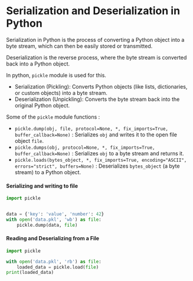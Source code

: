 # Serialization and Deserialization in Python

Serialization in Python is the process of converting a Python object into a byte stream, which can then be easily stored or transmitted.

 Deserialization is the reverse process, where the byte stream is converted back into a Python object. 

 In python, `pickle` module is used for this.

 - Serialization (Pickling): Converts Python objects (like lists, dictionaries, or custom objects) into a byte stream.
 - Deserialization (Unpickling): Converts the byte stream back into the original Python object.


Some of the `pickle` module functions :

- `pickle.dump(obj, file, protocol=None, *, fix_imports=True, buffer_callback=None)` : Serializes `obj` and writes it to the open file object `file`.
- `pickle.dumps(obj, protocol=None, *, fix_imports=True, buffer_callback=None)` : Serializes `obj` to a byte stream and returns it.
- `pickle.loads(bytes_object, *, fix_imports=True, encoding="ASCII", errors="strict", buffers=None)` : Deserializes `bytes_object` (a byte stream) to a Python object.


#### Serializing and writing to file
```python
import pickle


data = {'key': 'value', 'number': 42}
with open('data.pkl', 'wb') as file:
    pickle.dump(data, file)
```

#### Reading and Deserializing from a File
```python
import pickle

with open('data.pkl', 'rb') as file:
    loaded_data = pickle.load(file)
print(loaded_data)
```
